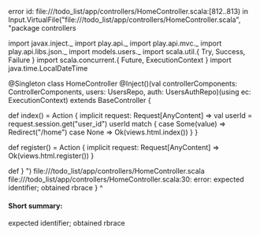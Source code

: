error id: file://<WORKSPACE>/todo_list/app/controllers/HomeController.scala:[812..813) in Input.VirtualFile("file://<WORKSPACE>/todo_list/app/controllers/HomeController.scala", "package controllers

import javax.inject._
import play.api._
import play.api.mvc._
import play.api.libs.json._
import models.users._
import scala.util.{ Try, Success, Failure }
import scala.concurrent.{ Future, ExecutionContext }
import java.time.LocalDateTime

@Singleton
class HomeController @Inject()(val controllerComponents: ControllerComponents, users: UsersRepo, auth: UsersAuthRepo)(using ec: ExecutionContext) extends BaseController {

  def index() = Action { implicit request: Request[AnyContent] =>
    val userId = request.session.get("user_id")
    userId match {
      case Some(value)  => 
        Redirect("/home")
      case None         =>
        Ok(views.html.index())
    }
  }

  def register() = Action { implicit request: Request[AnyContent] =>
    Ok(views.html.register())
  }

  def 
}
")
file://<WORKSPACE>/todo_list/app/controllers/HomeController.scala
file://<WORKSPACE>/todo_list/app/controllers/HomeController.scala:30: error: expected identifier; obtained rbrace
}
^
#### Short summary: 

expected identifier; obtained rbrace
